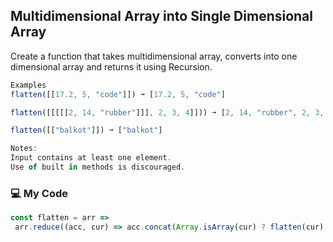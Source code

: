 ## Multidimensional Array into Single Dimensional Array

Create a function that takes multidimensional array, converts into one dimensional array and returns it using Recursion.
```js
Examples
flatten([[17.2, 5, "code"]]) ➞ [17.2, 5, "code"]

flatten([[[[[2, 14, "rubber"]]], 2, 3, 4]])) ➞ [2, 14, "rubber", 2, 3, 4]

flatten([["balkot"]]) ➞ ["balkot"]

Notes:
Input contains at least one element.
Use of built in methods is discouraged.
```
### :computer: My Code
```js
const flatten = arr => 
 arr.reduce((acc, cur) => acc.concat(Array.isArray(cur) ? flatten(cur) : cur), []);
```
